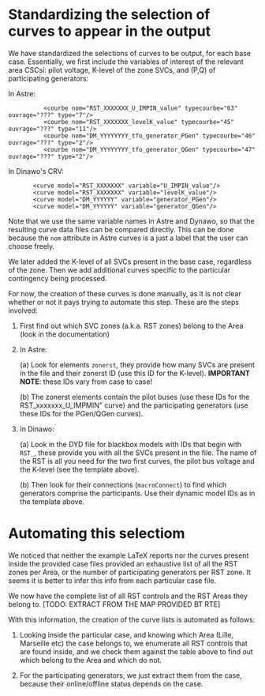 
Standardizing the selection of curves to appear in the output
=============================================================

We have standardized the selections of curves to be output, for each base case.
Essentially, we first include the variables of interest of the
relevant area CSCsi: pilot voltage, K-level of the zone SVCs, and (P,Q) of
participating generators:

In Astre:
```
          <courbe nom="RST_XXXXXXX_U_IMPIN_value" typecourbe="63" ouvrage="???" type="7"/>
          <courbe nom="RST_XXXXXXX_levelK_value" typecourbe="45" ouvrage="???" type="11"/>
          <courbe nom="DM_YYYYYYYY_tfo_generator_PGen" typecourbe="46" ouvrage="???" type="2"/>
          <courbe nom="DM_YYYYYYYY_tfo_generator_QGen" typecourbe="47" ouvrage="???" type="2"/>
```

In Dinawo's CRV:
```
       <curve model="RST_XXXXXXX" variable="U_IMPIN_value"/>
       <curve model="RST_XXXXXXX" variable="levelK_value"/>
       <curve model="DM_YYYYYY" variable="generator_PGen"/>
       <curve model="DM_YYYYYY" variable="generator_QGen"/>
```

Note that we use the same variable names in Astre and Dynawo, so that
the resulting curve data files can be compared directly. This can be
done because the `nom` attribute in Astre curves is a just a label
that the user can choose freely.

We later added the K-level of all SVCs present in the base case,
regardless of the zone.  Then we add additional curves specific to the
particular contingency being processed.

For now, the creation of these curves is done manually, as it is not
clear whether or not it pays trying to automate this step. These are
the steps involved:

  1. First find out which SVC zones (a.k.a. RST zones) belong to the
     Area (look in the documentation)

  2. In Astre:

        (a)  Look for elements `zonerst`, they provide how many SVCs are present in the file and
             their zonerst ID (use this ID for the K-level).  **IMPORTANT NOTE**: these IDs vary from case to case!

        (b)  The zonerst elements contain the pilot buses (use these IDs for the RST_xxxxxxx_U_IMPMIN" curve)
             and the participating generators (use these IDs for the PGen/QGen curves).

  3. In Dinawo:

        (a)  Look in the DYD file for blackbox models with IDs that begin with `RST_`, these provide you with
             all the SVCs present in the file. The name of the RST is all you need for the two first curves, the
             pilot bus voltage and the K-level (see the template above).

        (b)  Then look for their connections (`macroConnect`) to find which
             generators comprise the participants. Use their dynamic model IDs as in the template above.



Automating this selectiom
=========================

We noticed that neither the example LaTeX reports nor the curves
present inside the provided case files provided an exhaustive list of all the
RST zones per Area, or the number of participating generators per RST
zone. It seems it is better to infer this info from each particular
case file.

We now have the complete list of all RST controls and the RST Areas
they belong to. [TODO: EXTRACT FROM THE MAP PROVIDED BT RTE]

With this information, the creation of the curve lists is automated as
follows:

   1. Looking inside the particular case, and knowing which Area
      (Lille, Marseille etc) the case belongs to, we enumerate all RST
      controls that are found inside, and we check them against the
      table above to find out which belong to the Area and which do
      not.
	  
   2. For the participating generators, we just extract them from the
      case, because their online/offline status depends on the case.

